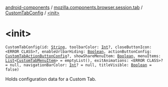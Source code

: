 [android-components](../../index.md) / [mozilla.components.browser.session.tab](../index.md) / [CustomTabConfig](index.md) / [&lt;init&gt;](./-init-.md)

# &lt;init&gt;

`CustomTabConfig(id: `[`String`](https://kotlinlang.org/api/latest/jvm/stdlib/kotlin/-string/index.html)`, toolbarColor: `[`Int`](https://kotlinlang.org/api/latest/jvm/stdlib/kotlin/-int/index.html)`?, closeButtonIcon: <ERROR CLASS>?, enableUrlbarHiding: `[`Boolean`](https://kotlinlang.org/api/latest/jvm/stdlib/kotlin/-boolean/index.html)`, actionButtonConfig: `[`CustomTabActionButtonConfig`](../-custom-tab-action-button-config/index.md)`?, showShareMenuItem: `[`Boolean`](https://kotlinlang.org/api/latest/jvm/stdlib/kotlin/-boolean/index.html)`, menuItems: `[`List`](https://kotlinlang.org/api/latest/jvm/stdlib/kotlin.collections/-list/index.html)`<`[`CustomTabMenuItem`](../-custom-tab-menu-item/index.md)`> = emptyList(), exitAnimations: <ERROR CLASS>? = null, navigationBarColor: `[`Int`](https://kotlinlang.org/api/latest/jvm/stdlib/kotlin/-int/index.html)`? = null, titleVisible: `[`Boolean`](https://kotlinlang.org/api/latest/jvm/stdlib/kotlin/-boolean/index.html)` = false)`

Holds configuration data for a Custom Tab.

